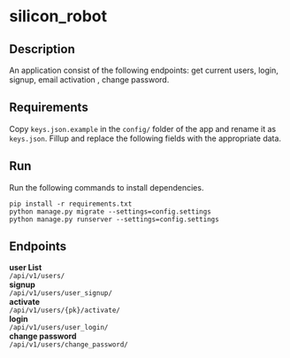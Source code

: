 # silicon_robot

## Description
An application consist of the following endpoints: get current users, login, signup, email activation , change password.

## Requirements
Copy `keys.json.example` in the `config/` folder of the app and rename it as `keys.json`. Fillup and replace the 
following fields with the appropriate data.

## Run
Run the following commands to install dependencies.
```
pip install -r requirements.txt
python manage.py migrate --settings=config.settings
python manage.py runserver --settings=config.settings
```
## Endpoints
__user List__ </br>
`/api/v1/users/`</br>
__signup__</br>
`/api/v1/users/user_signup/`</br>
__activate__</br>
`/api/v1/users/{pk}/activate/`</br>
__login__</br>
`/api/v1/users/user_login/`</br>
__change password__</br>
`/api/v1/users/change_password/`
